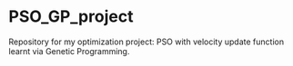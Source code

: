 # PSO_GP_project
Repository for my optimization project: PSO with velocity update function learnt via Genetic Programming.